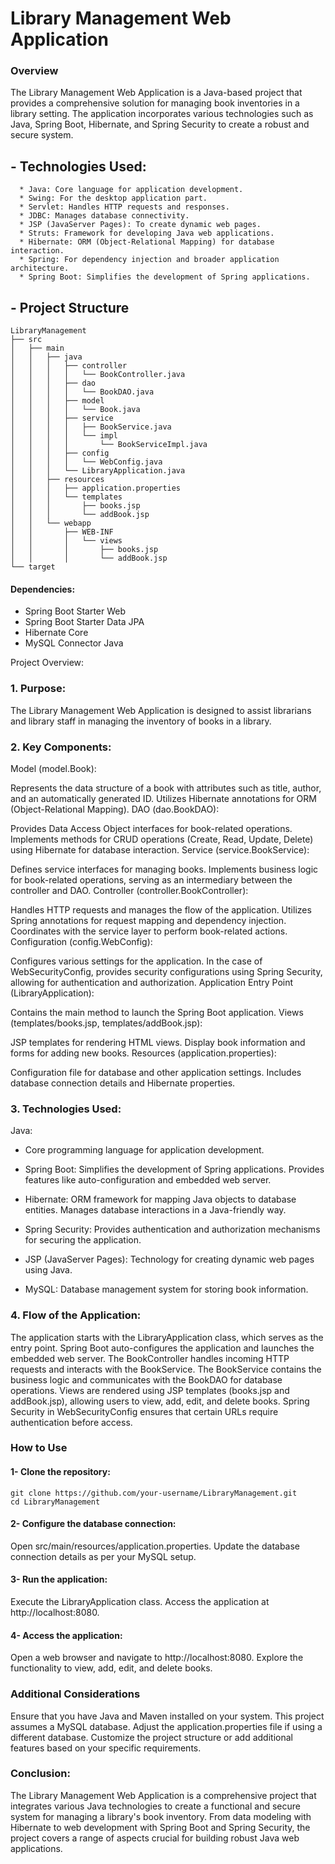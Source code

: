 # Library Management Web Application

### Overview

The Library Management Web Application is a Java-based project that provides a comprehensive solution for managing book inventories in a library setting. The application incorporates various technologies such as Java, Spring Boot, Hibernate, and Spring Security to create a robust and secure system.

## - Technologies Used:
      * Java: Core language for application development.
      * Swing: For the desktop application part.
      * Servlet: Handles HTTP requests and responses.
      * JDBC: Manages database connectivity.
      * JSP (JavaServer Pages): To create dynamic web pages.
      * Struts: Framework for developing Java web applications.
      * Hibernate: ORM (Object-Relational Mapping) for database interaction.
      * Spring: For dependency injection and broader application architecture.
      * Spring Boot: Simplifies the development of Spring applications.

## - Project Structure
```
LibraryManagement
├── src
│   ├── main
│   │   ├── java
│   │   │   ├── controller
│   │   │   │   └── BookController.java
│   │   │   ├── dao
│   │   │   │   └── BookDAO.java
│   │   │   ├── model
│   │   │   │   └── Book.java
│   │   │   ├── service
│   │   │   │   ├── BookService.java
│   │   │   │   └── impl
│   │   │   │       └── BookServiceImpl.java
│   │   │   ├── config
│   │   │   │   └── WebConfig.java
│   │   │   └── LibraryApplication.java
│   │   ├── resources
│   │   │   ├── application.properties
│   │   │   └── templates
│   │   │       ├── books.jsp
│   │   │       └── addBook.jsp
│   │   └── webapp
│   │       ├── WEB-INF
│   │       │   └── views
│   │       │       ├── books.jsp
│   │       │       └── addBook.jsp
└── target
```

#### Dependencies:
* Spring Boot Starter Web
* Spring Boot Starter Data JPA
* Hibernate Core
* MySQL Connector Java

Project Overview:

### 1. Purpose:

The Library Management Web Application is designed to assist librarians and library staff in managing the inventory of books in a library.

### 2. Key Components:

Model (model.Book):

Represents the data structure of a book with attributes such as title, author, and an automatically generated ID.
Utilizes Hibernate annotations for ORM (Object-Relational Mapping).
DAO (dao.BookDAO):

Provides Data Access Object interfaces for book-related operations.
Implements methods for CRUD operations (Create, Read, Update, Delete) using Hibernate for database interaction.
Service (service.BookService):

Defines service interfaces for managing books.
Implements business logic for book-related operations, serving as an intermediary between the controller and DAO.
Controller (controller.BookController):

Handles HTTP requests and manages the flow of the application.
Utilizes Spring annotations for request mapping and dependency injection.
Coordinates with the service layer to perform book-related actions.
Configuration (config.WebConfig):

Configures various settings for the application.
In the case of WebSecurityConfig, provides security configurations using Spring Security, allowing for authentication and authorization.
Application Entry Point (LibraryApplication):

Contains the main method to launch the Spring Boot application.
Views (templates/books.jsp, templates/addBook.jsp):

JSP templates for rendering HTML views.
Display book information and forms for adding new books.
Resources (application.properties):

Configuration file for database and other application settings.
Includes database connection details and Hibernate properties.

### 3. Technologies Used:

Java:

- Core programming language for application development.

- Spring Boot:
Simplifies the development of Spring applications.
Provides features like auto-configuration and embedded web server.

- Hibernate:
ORM framework for mapping Java objects to database entities.
Manages database interactions in a Java-friendly way.

- Spring Security:
Provides authentication and authorization mechanisms for securing the application.

- JSP (JavaServer Pages):
Technology for creating dynamic web pages using Java.

- MySQL:
Database management system for storing book information.

### 4. Flow of the Application:
The application starts with the LibraryApplication class, which serves as the entry point.
Spring Boot auto-configures the application and launches the embedded web server.
The BookController handles incoming HTTP requests and interacts with the BookService.
The BookService contains the business logic and communicates with the BookDAO for database operations.
Views are rendered using JSP templates (books.jsp and addBook.jsp), allowing users to view, add, edit, and delete books.
Spring Security in WebSecurityConfig ensures that certain URLs require authentication before access.

### How to Use
#### 1- Clone the repository:
```
git clone https://github.com/your-username/LibraryManagement.git
cd LibraryManagement
```

#### 2- Configure the database connection:

Open src/main/resources/application.properties.
Update the database connection details as per your MySQL setup.

#### 3- Run the application:

Execute the LibraryApplication class.
Access the application at http://localhost:8080.

#### 4- Access the application:

Open a web browser and navigate to http://localhost:8080.
Explore the functionality to view, add, edit, and delete books.

### Additional Considerations
Ensure that you have Java and Maven installed on your system.
This project assumes a MySQL database. Adjust the application.properties file if using a different database.
Customize the project structure or add additional features based on your specific requirements.

### Conclusion:
The Library Management Web Application is a comprehensive project that integrates various Java technologies to create a functional and secure system for managing a library's book inventory. From data modeling with Hibernate to web development with Spring Boot and Spring Security, the project covers a range of aspects crucial for building robust Java web applications.
